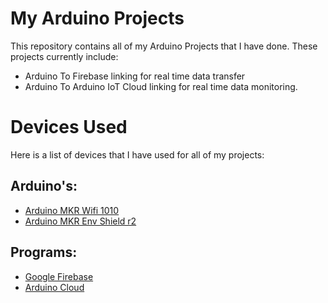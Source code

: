 # My Arduino Projects

This repository contains all of my Arduino Projects that I have done. These projects currently include:

- Arduino To Firebase linking for real time data transfer
- Arduino To Arduino IoT Cloud linking for real time data monitoring.

# Devices Used

Here is a list of devices that I have used for all of my projects:

## Arduino's:
- [Arduino MKR Wifi 1010](https://store-usa.arduino.cc/products/arduino-mkr-wifi-1010)
- [Arduino MKR Env Shield r2](https://store-usa.arduino.cc/products/arduino-mkr-env-shield-rev2)

## Programs:
- [Google Firebase](https://firebase.google.com/)
- [Arduino Cloud](https://cloud.arduino.cc/)